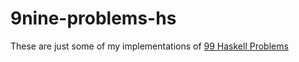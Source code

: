 # 9nine-problems-hs

These are just some of my implementations of [99 Haskell Problems](https://wiki.haskell.org/H-99:_Ninety-Nine_Haskell_Problems)
